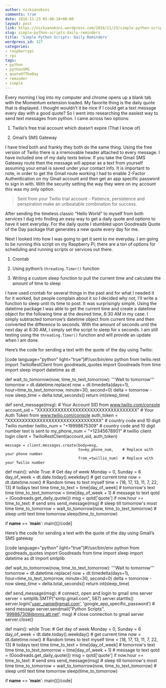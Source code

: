 ```yaml
---
author: nickzanobini
comments: true
date: 2016-11-23 05:40:10+00:00
layout: post
link: https://nickzanobini.wordpress.com/2016/11/23/simple-python-scripts-daily-reminders/
slug: simple-python-scripts-daily-reminders
title: 'Simple Python Scripts: Daily Reminders'
wordpress_id: 327
categories:
- raspberrypi
- rpi
tags:
- python
- pythonSMS
- quoteOfTheDay
- reminder
- simple
---
```


Every morning I log into my computer and chrome opens up a blank tab with the Momentum extension loaded. My favorite thing is the daily quote that is displayed. I thought wouldn’t it be nice if I could get a text message every day with a good quote? So I went into researching the easiest way to send text messages from python. I came across two options:






	
  1. Twilio’s free trial account which doesn’t expire (That I know of)

	
  2. Gmail’s SMS Gateway




I have tried both and frankly they both do the same thing. Using the free version of Twilio there is a irremovable header attached to every message. I have included one of my daily texts below. If you take the Gmail SMS Gateway route then the message will appear as a text from yourself assuming your email is saved under your contact info. It is important to note, in order to get the Gmail route working I had to enable 2-Factor Authentication on my Gmail account and then get an app specific password to sign in with. With the security setting the way they were on my account this was my only option.





<blockquote>Sent from your Twilio trial account - Patience, persistence and perspiration make an unbeatable combination for success.</blockquote>




After sending the timeless classic “Hello World” to myself from both services I dug into finding an easy way to get a daily quote and options to have it sent everyday. For the daily quote I stumbled upon Goodreads Quote of the Day package that generates a new quote every day for me.




Next I looked into how I was going to get it sent to me everyday. I am going to be running this script on my Raspberry Pi; there are a ton of options for scheduling and running scripts or services out there.






	
  1. Crontab

	
  2. Using python’s `threading.Timer()` function

	
  3. Writing a custom sleep function to pull the current time and calculate the amount of time to sleep




I have used crontab for several things in the past and for what I needed it for it worked, but people complain about it so I decided why not, I'll write a function to sleep until its time to post. It was surprisingly simple. Using the datetime package I was able to get the current time and create a datetime object for the following time at the desired time, 6:30 AM in my case. I simply subtracted tomorrow’s datetime object from current time and then converted the difference to seconds. With the amount of seconds until the next day at 6:30 AM, I simply set the script to sleep for x seconds. I am still testing using the `threading.Timer()` function and will provide an update when I am done.




Here’s the code for sending a text with the quote of the day using Twilio:


[code language="python" light="true"]#!/usr/bin/env python
from twilio.rest import TwilioRestClient
from goodreads_quotes import Goodreads
from time import sleep
import datetime as dt

def wait_to_tomorrow(now, time_to_text_tomorrow):
    '''Wait to tomorrow'''
    tomorrow = dt.datetime.replace(
        now + dt.timedelta(days=1), hour=time_to_text_tomorrow, minute=30, second=0)
    delta = tomorrow - now
    sleep_time = delta.total_seconds()
    return int(sleep_time)

def send_message(msg):
    # Your Account SID from www.twilio.com/console
    account_sid = "XXXXXXXXXXXXXXXXXXXXXXXXXXXXXXXXXX"
    # Your Auth Token from www.twilio.com/console
    auth_token = "XXXXXXXXXXXXXXXXXXXXXXXXXXXXXXXX"
    # country code and 10 digit Twilio number
    twillio_num = "+19998675309"
    # country code and 10 digit number text is sent to
    my_phone_num = "+12345678901"
    # twillio client login
    client = TwilioRestClient(account_sid, auth_token)

    message = client.messages.create(body=msg,
                                     to=my_phone_num,    # Replace with your phone number
                                     from_=twillio_num)  # Replace with your Twilio number

def main():
    while True:
        # Get day of week Monday = 0, Sunday = 6
        day_of_week = dt.date.today().weekday()
        # get current time
        now = dt.datetime.now()
        # Random times to text myself
        time = [18, 17, 13, 11, 7, 22, 13]
        # todays text time
        time_to_text = time[day_of_week]
        # tomorrow's text time
        time_to_text_tomorrow = time[day_of_week + 1]
        # message to text
        qotd = (Goodreads.get_daily_quote())
        msg = qotd['quote']
        if now.hour == time_to_text:
            # send sms
            send_message(msg)
        # sleep till tomorrow's most time
        time_to_tomorrow = wait_to_tomorrow(now, time_to_text_tomorrow)
        # sleep until text time tomorrow
        sleep(time_to_tomorrow)

if __name__ == '__main__':
    main()[/code]

Here’s the code for sending a text with the quote of the day using Gmail’s SMS gateway

[code language="python" light="true"]#!/usr/bin/env python
from goodreads_quotes import Goodreads
from time import sleep
import datetime as dt
import smtplib

def wait_to_tomorrow(now, time_to_text_tomorrow):
    '''Wait to tomorrow'''
    tomorrow = dt.datetime.replace(
        now + dt.timedelta(days=1), hour=time_to_text_tomorrow, minute=30, second=0)
    delta = tomorrow - now
    sleep_time = delta.total_seconds()
    return int(sleep_time)

def send_message(msg):
    # connect, open and login to gmail sms server
    server = smtplib.SMTP("smtp.gmail.com", 587)
    server.starttls()
    server.login('user_name@gmail.com', 'google_app_specific_password')
    # send message
    server.sendmail("Python Scripts", '999867309@mms.att.net', msg)
    # close connection to gmail server
    server.close()

def main():
    while True:
        # Get day of week Monday = 0, Sunday = 6
        day_of_week = dt.date.today().weekday()
        # get current time
        now = dt.datetime.now()
        # Random times to text myself
        time = [18, 17, 13, 11, 7, 22, 13]
        # todays text time
        time_to_text = time[day_of_week]
        # tomorrow's text time
        time_to_text_tomorrow = time[day_of_week + 1]
        # message to text
        qotd = (Goodreads.get_daily_quote())
        msg = qotd['quote']
        if now.hour == time_to_text:
            # send sms
            send_message(msg)
        # sleep till tomorrow's most time
        time_to_tomorrow = wait_to_tomorrow(now, time_to_text_tomorrow)
        # sleep until text time tomorrow
        sleep(time_to_tomorrow)

if __name__ == '__main__':
    main()[/code]

